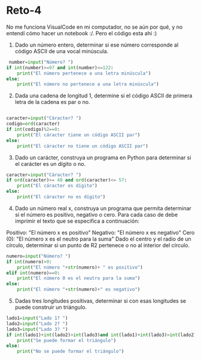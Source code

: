 # Reto-4
No me funciona VisualCode en mi computador, no se aún por qué, y no entendí cómo hacer un notebook :/. Pero el código esta ahí :)


1. Dado un número entero, determinar si ese número corresponde al código ASCII de una vocal minúscula.
```python
 number=input("Número? ")
if int(number)>=97 and int(number)<=122:
    print("El número pertenece a una letra minúscula")
else:
    print("El número no pertenece a una letra minúscula")
```
2. Dada una cadena de longitud 1, determine si el código ASCII de primera letra de la cadena es par o no.
```python

caracter=input("Cáracter? ")
codigo=ord(caracter)
if int(codigo)%2==0:
    print("El cáracter tiene un código ASCII par")
else:
    print("El cáracter no tiene un código ASCII par")
```
3. Dado un carácter, construya un programa en Python para determinar si el carácter es un dígito o no.
```python
caracter=input("Cáracter? ")
if ord(caracter)>= 48 and ord(caracter)<= 57:
    print("El cáracter es dígito")
else:
    print("El cáracter no es dígito")

```
4. Dado un número real x, construya un programa que permita determinar si el número es positivo, negativo o cero. Para cada caso de debe imprimir el texto que se especifica a continuación:

Positivo: "El número x es positivo"
Negativo: "El número x es negativo"
Cero (0): "El número x es el neutro para la suma"
Dado el centro y el radio de un círculo, determinar si un punto de R2 pertenece o no al interior del círculo.
```python
numero=input("Número? ")
if int(numero)>0: 
    print("El número "+str(numero)+ " es positivo")
elif int(numero)==0:
    print("El número 0 es el neutro para la suma")
else:
    print("El número "+str(numero)+" es negativo")

```
5. Dadas tres longitudes positivas, determinar si con esas longitudes se puede construir un triángulo.
```python
lado1=input("Lado 1? ")
lado2=input("Lado 2? ")
lado3=input("Lado 3? ")
if int(lado1)+int(lado2)>int(lado3)and int(lado1)+int(lado3)>int(lado2): 
    print("Se puede formar el triángulo")
else:
    print("No se puede formar el triángulo")
```
